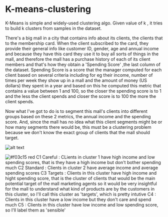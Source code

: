 # K-means-clustering
K-Means is simple and widely-used clustering algo. Given value of k , it tries to build k clusters from samples in the dataset.

There's a big mall in a city that contains info about its clients, the clients that to the membership card. When the client subscribed to the card, they provide their general info like customer ID, gender, age and annual income and because they have this card they use it to buy all sorts of things in the mall, and therefore the mall has a purchase history of each of its client members and that's how they obtain a 'Spending Score' ,the last column of the dataset. Spending Score is a score that the manager computed for each client based on several criteria including for eg their income, number of times per week they show up in a mall and the amount of money (US dollars) they spent in a year and based on this he computed this metric that contains a value between 1 and 100, so the closer the spending score is to 1 and the less the client spends and closer the score is to 100 the more the client spends. 

Now what I've got to do is to segment this mall's clients into different groups based on these 2 metrics, the annual income and the spending score. And, since the mall has no idea what this client segments might be or how many segments there would be, this must be a clustering problem because we don't know the exact group of clients that the mall should target.

![alt text](https://i.imgur.com/U0hApjs.png)

![#f03c15](https://placehold.it/15/f03c15/000000?text=+) red
C1 Careful : CLients in cluster 1 have high income and low spending scores, that is
they have a high income but don't bother spending much
C2 Standard : Clients in cluster 2 have average income and average spending scores
C3 Targets : Clients in this cluster have high income and hight spending score, that is the
cluster of clients that would be the main potential target of the mall marketing 
agents so it would be very insightful for the mall to understand what kind of products
are by the customers in this cluster, so I'll call this cluster as 'targets', which is
pretty intutive
C4 : Clients in this cluster have a low income but they don't care and spend much 
C5 : Clients in this cluster have low income and low spending score, so I'll label
them as 'sensible'
